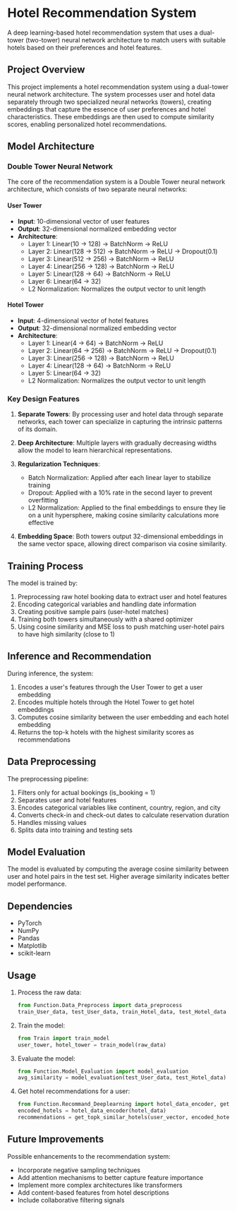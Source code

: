  # Hotel Recommendation System

A deep learning-based hotel recommendation system that uses a dual-tower (two-tower) neural network architecture to match users with suitable hotels based on their preferences and hotel features.

## Project Overview

This project implements a hotel recommendation system using a dual-tower neural network architecture. The system processes user and hotel data separately through two specialized neural networks (towers), creating embeddings that capture the essence of user preferences and hotel characteristics. These embeddings are then used to compute similarity scores, enabling personalized hotel recommendations.

## Model Architecture

### Double Tower Neural Network

The core of the recommendation system is a Double Tower neural network architecture, which consists of two separate neural networks:

#### User Tower

- **Input**: 10-dimensional vector of user features
- **Output**: 32-dimensional normalized embedding vector
- **Architecture**:
  - Layer 1: Linear(10 → 128) → BatchNorm → ReLU
  - Layer 2: Linear(128 → 512) → BatchNorm → ReLU → Dropout(0.1)
  - Layer 3: Linear(512 → 256) → BatchNorm → ReLU
  - Layer 4: Linear(256 → 128) → BatchNorm → ReLU
  - Layer 5: Linear(128 → 64) → BatchNorm → ReLU
  - Layer 6: Linear(64 → 32)
  - L2 Normalization: Normalizes the output vector to unit length

#### Hotel Tower

- **Input**: 4-dimensional vector of hotel features
- **Output**: 32-dimensional normalized embedding vector
- **Architecture**:
  - Layer 1: Linear(4 → 64) → BatchNorm → ReLU
  - Layer 2: Linear(64 → 256) → BatchNorm → ReLU → Dropout(0.1)
  - Layer 3: Linear(256 → 128) → BatchNorm → ReLU
  - Layer 4: Linear(128 → 64) → BatchNorm → ReLU
  - Layer 5: Linear(64 → 32)
  - L2 Normalization: Normalizes the output vector to unit length

### Key Design Features

1. **Separate Towers**: By processing user and hotel data through separate networks, each tower can specialize in capturing the intrinsic patterns of its domain.

2. **Deep Architecture**: Multiple layers with gradually decreasing widths allow the model to learn hierarchical representations.

3. **Regularization Techniques**:
   - Batch Normalization: Applied after each linear layer to stabilize training
   - Dropout: Applied with a 10% rate in the second layer to prevent overfitting
   - L2 Normalization: Applied to the final embeddings to ensure they lie on a unit hypersphere, making cosine similarity calculations more effective

4. **Embedding Space**: Both towers output 32-dimensional embeddings in the same vector space, allowing direct comparison via cosine similarity.

## Training Process

The model is trained by:

1. Preprocessing raw hotel booking data to extract user and hotel features
2. Encoding categorical variables and handling date information
3. Creating positive sample pairs (user-hotel matches)
4. Training both towers simultaneously with a shared optimizer
5. Using cosine similarity and MSE loss to push matching user-hotel pairs to have high similarity (close to 1)

## Inference and Recommendation

During inference, the system:

1. Encodes a user's features through the User Tower to get a user embedding
2. Encodes multiple hotels through the Hotel Tower to get hotel embeddings
3. Computes cosine similarity between the user embedding and each hotel embedding
4. Returns the top-k hotels with the highest similarity scores as recommendations

## Data Preprocessing

The preprocessing pipeline:

1. Filters only for actual bookings (is_booking = 1)
2. Separates user and hotel features
3. Encodes categorical variables like continent, country, region, and city
4. Converts check-in and check-out dates to calculate reservation duration
5. Handles missing values
6. Splits data into training and testing sets

## Model Evaluation

The model is evaluated by computing the average cosine similarity between user and hotel pairs in the test set. Higher average similarity indicates better model performance.

## Dependencies

- PyTorch
- NumPy
- Pandas
- Matplotlib
- scikit-learn

## Usage

1. Process the raw data:
   ```python
   from Function.Data_Preprocess import data_preprocess
   train_User_data, test_User_data, train_Hotel_data, test_Hotel_data = data_preprocess(raw_data)
   ```

2. Train the model:
   ```python
   from Train import train_model
   user_tower, hotel_tower = train_model(raw_data)
   ```

3. Evaluate the model:
   ```python
   from Function.Model_Evaluation import model_evaluation
   avg_similarity = model_evaluation(test_User_data, test_Hotel_data)
   ```

4. Get hotel recommendations for a user:
   ```python
   from Function.Recommand_Deeplearning import hotel_data_encoder, get_topk_similar_hotels
   encoded_hotels = hotel_data_encoder(hotel_data)
   recommendations = get_topk_similar_hotels(user_vector, encoded_hotels, hotel_data, topk=20)
   ```

## Future Improvements

Possible enhancements to the recommendation system:
- Incorporate negative sampling techniques
- Add attention mechanisms to better capture feature importance
- Implement more complex architectures like transformers
- Add content-based features from hotel descriptions
- Include collaborative filtering signals